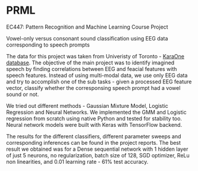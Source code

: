 # PRML
EC447: Pattern Recognition and Machine Learning Course Project  

Vowel-only versus consonant sound classification using EEG data corresponding to speech prompts  

The data for this project was taken from Univeristy of Toronto - [KaraOne database](http://www.cs.toronto.edu/~complingweb/data/karaOne/karaOne.html). The objective of the main project was to identify imagined speech by finding correlations between EEG and feacial features with speech features. Instead of using multi-modal data, we use only EEG data and try to accomplish one of the sub tasks - given a processed EEG feature vector, classify whether the corresponsing speech prompt had a vowel sound or not. 

We tried out different methods - Gaussian Mixture Model, Logistic Regression and Neural Networks. We implemented the GMM and Logistic regression from scratch using native Python and tested for stability too. Neural network models were built with Keras with TensorFlow backend. 

The results for the different classifiers, different parameter sweeps and corresponding inferences can be found in the project reports. The best result we obtained was for a Dense sequential network with 1 hidden layer of just 5 neurons, no regularization, batch size of 128, SGD optimizer, ReLu non linearities, and 0.01 learning rate - 61% test accuracy.  
